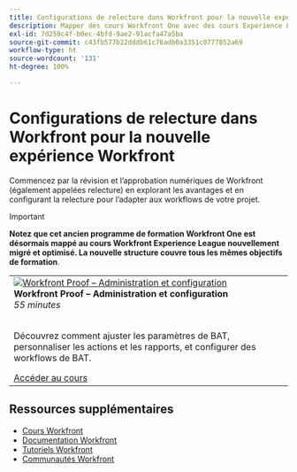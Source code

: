```yaml
---
title: Configurations de relecture dans Workfront pour la nouvelle expérience Workfront
description: Mapper des cours Workfront One avec des cours Experience League
exl-id: 7d259c4f-b0ec-4bfd-9ae2-91acfa47a5ba
source-git-commit: c43fb577b22dddb61c76adb0a3351c0777852a69
workflow-type: ht
source-wordcount: '131'
ht-degree: 100%

---
```


# Configurations de relecture dans Workfront pour la nouvelle expérience Workfront

Commencez par la révision et l’approbation numériques de Workfront (également appelées relecture) en explorant les avantages et en configurant la relecture pour l’adapter aux workflows de votre projet.

>[!IMPORTANT]
>
>**Notez que cet ancien programme de formation Workfront One est désormais mappé au cours Workfront Experience League nouvellement migré et optimisé.  La nouvelle structure couvre tous les mêmes objectifs de formation**.

<table>
  <tr>
   <td>
      <a href="https://experienceleague.adobe.com/?recommended=Workfront-A-1-2022.3.proof">
      <img alt="Workfront Proof – Administration et configuration" src="https://cdn.experienceleague.adobe.com/thumb/workfront-proof-administration-and-setup.png"/>
      </a>
      <div>
         <strong>Workfront Proof – Administration et configuration</strong></a>
<br/><em>55 minutes</em>
      </div>
      <p>
        <br/>
Découvrez comment ajuster les paramètres de BAT, personnaliser les actions et les rapports, et configurer des workflows de BAT.
      </p>
      <a  rel="noreferrer" target="_blank" href="https://experienceleague.adobe.com/?recommended=Workfront-A-1-2022.3.proof" class="spectrum-Button spectrum-Button--primary spectrum-Button--sizeM">
<span class="spectrum-Button-label has-no-wrap has-text-weight-bold">Accéder au cours</span>
</a>
   </td>   
  </tr>

</table>

## Ressources supplémentaires

* [Cours Workfront](https://experienceleague.adobe.com/?lang=fr&amp;Solution=Workfront#courses)
* [Documentation Workfront](https://experienceleague.adobe.com/docs/workfront.html?lang=fr)
* [Tutoriels Workfront](https://experienceleague.adobe.com/docs/workfront-learn/tutorials-workfront/home.html?lang=fr)
* [Communautés Workfront](https://experienceleaguecommunities.adobe.com/t5/workfront/ct-p/workfront)
